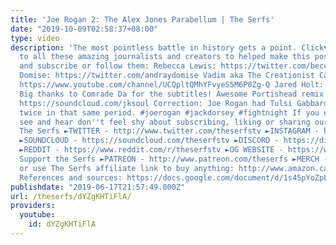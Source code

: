 ```yaml
---
title: 'Joe Rogan 2: The Alex Jones Parabellum | The Serfs'
date: "2019-10-09T02:58:37+08:00"
type: video
description: 'The most pointless battle in history gets a point. Click▼ A huge thanks
  to all these amazing journalists and creators to helped make this possible. Go forth
  and subscribe or follow them: Rebecca Lewis: https://twitter.com/beccalew Andray
  Domise: https://twitter.com/andraydomise Vadim aka The Creationist Cat: https://twitter.com/vadimnewquist
  https://www.youtube.com/channel/UCQpltQMhYFvyeS5M6P0Zg-Q Jared Holt: https://twitter.com/jaredlholt
  Big thanks to Comrade Da for the subtitles! Awesome Portishead remix by JK Soul:
  https://soundcloud.com/jksoul Correction: Joe Rogan had Tulsi Gabbard on his show
  twice in that same period. #joerogan #jackdorsey #fightnight If you enjoy what you
  see and hear don''t feel shy about subscribing, liking or sharing our channel. Follow
  The Serfs ►TWITTER - http://www.twitter.com/theserfstv ►INSTAGRAM - https://www.instagram.com/theserfstv
  ►SOUNDCLOUD - https://soundcloud.com/theserfstv ►DISCORD - https://discord.gg/BztHb9M
  ►REDDIT - https://www.reddit.com/r/theserfstv ►OG WEBSITE - https://www.weareserfs.com
  Support the Serfs ►PATREON - http://www.patreon.com/theserfs ►MERCH - https://teespring.com/stores/the-serfs-capitalist-shill
  or use The Serfs affiliate link to buy anything: http://www.amazon.ca/?tag=marxcapital-20
  References and sources: https://docs.google.com/document/d/1s45pYoZpLAn34VK7_rDfim66jhJvhUMBGSRTumNUcRc/edit?usp=sharing'
publishdate: "2019-06-17T21:57:49.000Z"
url: /theserfs/dYZgKHTiFlA/
providers:
  youtube:
    id: dYZgKHTiFlA
---
```

